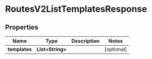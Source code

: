 

# RoutesV2ListTemplatesResponse


## Properties

| Name | Type | Description | Notes |
|------------ | ------------- | ------------- | -------------|
|**templates** | **List&lt;String&gt;** |  |  [optional] |



